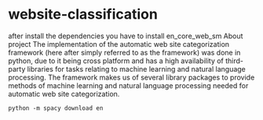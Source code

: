 # website-classification

after install the dependencies you have to install en_core_web_sm
About project 
The implementation of the automatic web site categorization framework (here after simply referred to as the framework) was done in python, due to it being cross platform and has a high availability of third-party libraries for tasks relating to machine learning and natural language processing. The framework makes us of several library packages to provide methods of machine learning and natural language processing needed for automatic web site categorization.

```
python -m spacy download en
```
